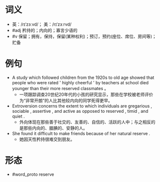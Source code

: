 # 词义
- 英：/rɪˈzɜːvd/； 美：/rɪˈzɜːrvd/
- #adj 矜持的；内向的；寡言少语的
- #v 保留；拥有，保持，保留(某种权利)；预订，预约(座位、席位、房间等)；贮备
# 例句
- A study which followed children from the 1920s to old age showed that people who were rated ' highly cheerful ' by teachers at school died younger than their more reserved classmates 。
	- 一项跟踪调查20世纪20年代的小孩的研究显示，那些在学校被老师评价为“非常开朗”的人比其他较内向的同学死得更早。
- Extroversion concerns the extent to which individuals are gregarious , sociable , assertive , and active as opposed to reserved , timid , and quiet .
	- 外向体现在那些善于社交的、友善的、自信的、活跃的人中；与之相反的是那些内向的、腼腆的、安静的人。
- She found it difficult to make friends because of her natural reserve .
	- 她因天性矜持很难交到朋友。
# 形态
- #word_proto reserve
